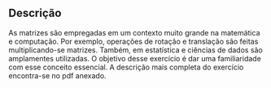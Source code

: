 ## Descrição
As matrizes são empregadas em um contexto muito grande na matemática e computação. Por exemplo, operações de rotação e translação são feitas multiplicando-se matrizes. Também, em estatística e ciências de dados são amplamentes utilizadas. O objetivo desse exercício é dar uma familiaridade com esse conceito essencial. A descrição mais completa do exercício encontra-se no pdf anexado.
